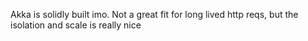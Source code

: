 Akka is solidly built imo. 
Not a great fit for long lived http reqs, but the isolation and scale is really nice